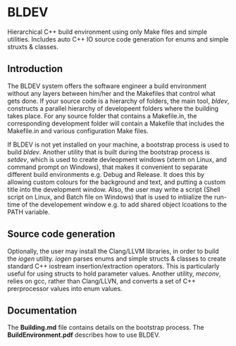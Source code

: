 # BLDEV
Hierarchical C++ build environment using only Make files and simple utilities.  Includes auto C++ IO source code generation for enums and simple struxts &amp; classes.

## Introduction
The BLDEV system offers the software engineer a build environment without any layers between him/her and the Makefiles that control what gets done.  If your source code is a hierarchy of folders, the main tool, *bldev*, constructs a parallel hierarchy of developeent folders where the building takes place.  For any source folder that contains a Makefile.in, the corresponding development folder will contain a Makefile that includes the Makefile.in and various configuration Make files.

If BLDEV is not yet installed on your machine, a bootstrap process is used to build *bldev*.  Another utility that is built during the bootstrap process is *setdev*, which is used to create devleopment windows (xterm on Linux, and command prompt on Windows), that makes it convenient to separate different build environments e.g. Debug and Release.  It does this by allowing custom colours for the background and text, and putting a custom title into the development window.  Also, the user may write a script (Shell script on Linux, and Batch file on Windows) that is used to intiialize the run-time of the developement window e.g. to add shared object lcoations to the PATH variable.

## Source code generation
Optionally, the user may install the Clang/LLVM libraries, in order to build the *iogen* utility.  *iogen* parses enums and simple structs &amp; classes to create standard C++ iostream insertion/extraction operators.  This is particularly useful for using structs to hold parameter values.  Another utility, *meconv*, relies on gcc, rather than Clang/LLVN, and converts a set of C++ prerprocessor values into enum values.

## Documentation
The **Building.md** file contains details on the bootstrap process.  The **BuildEnvironment.pdf** describes how to use BLDEV.
